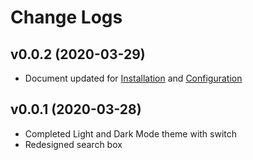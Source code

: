 # Change Logs

## v0.0.2 (2020-03-29) 

- Document updated for [Installation](installation.md) and [Configuration](configuration.md)

## v0.0.1 (2020-03-28)

- Completed Light and Dark Mode theme with switch
- Redesigned search box